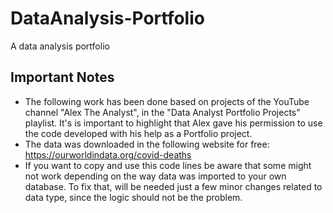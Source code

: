 # DataAnalysis-Portfolio
A data analysis portfolio

## Important Notes
 - The following work has been done based on projects of the YouTube channel "Alex The Analyst", in the "Data Analyst Portfolio Projects" playlist. It's is important to highlight that Alex gave his permission to use the code developed with his help as a Portfolio project.
 - The data was downloaded in the following website for free: https://ourworldindata.org/covid-deaths
 - If you want to copy and use this code lines be aware that some might not work depending on the way data was imported to your own database. To fix that, will be needed just a few minor changes related to data type, since the logic should not be the problem.
